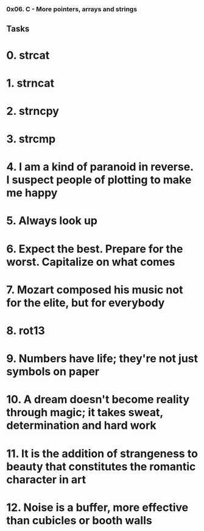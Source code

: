 ### 0x06. C - More pointers, arrays and strings ###

## Tasks ##

# 0. strcat #

# 1. strncat #

# 2. strncpy #

# 3. strcmp #

# 4. I am a kind of paranoid in reverse. I suspect people of plotting to make me happy #

# 5. Always look up #

# 6. Expect the best. Prepare for the worst. Capitalize on what comes #

# 7. Mozart composed his music not for the elite, but for everybody #

# 8. rot13 #

# 9. Numbers have life; they're not just symbols on paper #

# 10. A dream doesn't become reality through magic; it takes sweat, determination and hard work #

# 11. It is the addition of strangeness to beauty that constitutes the romantic character in art #

# 12. Noise is a buffer, more effective than cubicles or booth walls #
